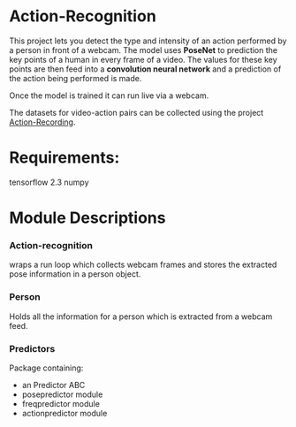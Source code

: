 # Action-Recognition
This project lets you detect the type and intensity of an action performed by a person in front of a webcam. The model uses **PoseNet** to prediction the key points of a human in every frame of a video. The values for these key points are then feed into a **convolution neural network** and a prediction of the action being performed is made.

Once the model is trained it can run live via a webcam.

The datasets for video-action pairs can be collected using the project [Action-Recording](https://github.com/JesseAllardice/Action_Recording).

# Requirements:
tensorflow 2.3
numpy

# Module Descriptions
### Action-recognition
wraps a run loop which collects webcam frames and stores the extracted pose information in a person object.

### Person
Holds all the information for a person which is extracted from a
webcam feed.

### Predictors
Package containing:
- an Predictor ABC
- posepredictor module
- freqpredictor module
- actionpredictor module